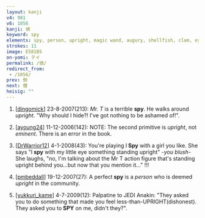 ```yaml
---
layout: kanji
v4: 981
v6: 1056
kanji: 偵
keyword: spy
elements: spy, person, upright, magic wand, augury, shellfish, clam, oyster, eye, animal legs, eight
strokes: 11
image: E581B5
on-yomi: テイ
permalink: /偵/
redirect_from:
 - /1056/
prev: 倒
next: 僧
heisig: ""
---
```


1) [<a href="http://kanji.koohii.com/profile/dingomick">dingomick</a>] 23-8-2007(213): <em>Mr. T</em> is a terrible <strong>spy</strong>. He walks around <em>upright</em>. &quot;Why should I hide?! I&#039;ve got nothing to be ashamed of!&quot;.

2) [<a href="http://kanji.koohii.com/profile/ayoung24">ayoung24</a>] 11-12-2006(142): NOTE: The second primitive is <em>upright</em>, not <em>eminent</em>. There is an error in the book.

3) [<a href="http://kanji.koohii.com/profile/DrWarrior12">DrWarrior12</a>] 4-1-2008(43): You&#039;re playing I<strong> Spy</strong> with a girl you like. She says &quot;I<strong> spy</strong> with my little eye something standing upright&quot; -<em>you blush</em>- She laughs, &quot;no, I&#039;m talking about the Mr T action figure that&#039;s standing upright behind you...but now that you mention it...&quot; !!!

4) [<a href="http://kanji.koohii.com/profile/pmbeddall">pmbeddall</a>] 19-12-2007(27): A perfect<strong> spy</strong> is a <em>person</em> who is deemed <em>upright</em> in the community.

5) [<a href="http://kanji.koohii.com/profile/yukkuri_kame">yukkuri_kame</a>] 4-7-2009(12): Palpatine to JEDI Anakin: &quot;They asked you to do something that made you feel less-than-UPRIGHT(dishonest). They asked you to<strong> SPY</strong> on me, didn&#039;t they?&quot;.

